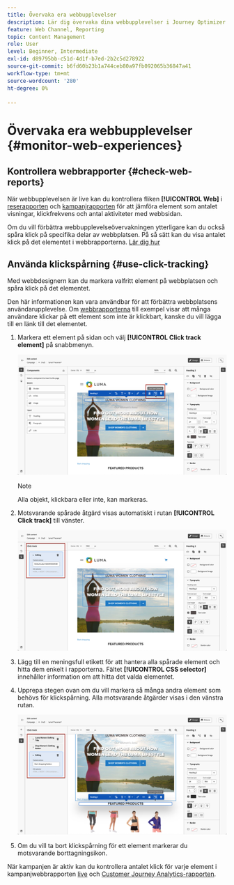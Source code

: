 ```yaml
---
title: Övervaka era webbupplevelser
description: Lär dig övervaka dina webbupplevelser i Journey Optimizer
feature: Web Channel, Reporting
topic: Content Management
role: User
level: Beginner, Intermediate
exl-id: d89795bb-c51d-4d1f-b7ed-2b2c5d278922
source-git-commit: b6fd60b23b1a744ceb80a97fb092065b36847a41
workflow-type: tm+mt
source-wordcount: '280'
ht-degree: 0%

---
```


# Övervaka era webbupplevelser {#monitor-web-experiences}

## Kontrollera webbrapporter {#check-web-reports}

När webbupplevelsen är live kan du kontrollera fliken **[!UICONTROL Web]** i [reserapporten](../reports/journey-global-report-cja-web.md) och [ kampanjrapporten](../reports/campaign-global-report-cja-web.md) för att jämföra element som antalet visningar, klickfrekvens och antal aktiviteter med webbsidan.

<!--You can check the **[!UICONTROL Web]** tab of the campaign reports. Learn more about the campaign web [live report](../reports/campaign-live-report.md#web-tab) and [global report](../reports/campaign-global-report-cja.md#web).-->

Om du vill förbättra webbupplevelseövervakningen ytterligare kan du också spåra klick på specifika delar av webbplatsen. På så sätt kan du visa antalet klick på det elementet i webbrapporterna. [Lär dig hur](#use-click-tracing)

## Använda klickspårning {#use-click-tracking}

Med webbdesignern kan du markera valfritt element på webbplatsen och spåra klick på det elementet.

Den här informationen kan vara användbar för att förbättra webbplatsens användarupplevelse. Om [webbrapporterna](../reports/campaign-global-report-cja-web.md) till exempel visar att många användare klickar på ett element som inte är klickbart, kanske du vill lägga till en länk till det elementet.

1. Markera ett element på sidan och välj **[!UICONTROL Click track element]** på snabbmenyn.

   ![](assets/web-designer-click-track.png)

   >[!NOTE]
   >
   >Alla objekt, klickbara eller inte, kan markeras.

1. Motsvarande spårade åtgärd visas automatiskt i rutan **[!UICONTROL Click track]** till vänster.

   ![](assets/web-designer-click-track-pane.png)

1. Lägg till en meningsfull etikett för att hantera alla spårade element och hitta dem enkelt i rapporterna. Fältet **[!UICONTROL CSS selector]** innehåller information om att hitta det valda elementet.

1. Upprepa stegen ovan om du vill markera så många andra element som behövs för klickspårning. Alla motsvarande åtgärder visas i den vänstra rutan.

   ![](assets/web-designer-click-tracking-actions.png)

1. Om du vill ta bort klickspårning för ett element markerar du motsvarande borttagningsikon.

När kampanjen är aktiv kan du kontrollera antalet klick för varje element i kampanjwebbrapporten [live](../reports/campaign-live-report.md#web-tab) och [Customer Journey Analytics-rapporten](../reports/campaign-global-report-cja-web.md).
